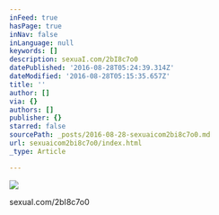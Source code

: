 ```yaml
---
inFeed: true
hasPage: true
inNav: false
inLanguage: null
keywords: []
description: sexuaI.com/2bI8c7o0
datePublished: '2016-08-28T05:24:39.314Z'
dateModified: '2016-08-28T05:15:35.657Z'
title: ''
author: []
via: {}
authors: []
publisher: {}
starred: false
sourcePath: _posts/2016-08-28-sexuaicom2bi8c7o0.md
url: sexuaicom2bi8c7o0/index.html
_type: Article

---
```

![](https://the-grid-user-content.s3-us-west-2.amazonaws.com/5aa56950-be7d-446d-b872-701e284c4edc.jpg)

sexuaI.com/2bI8c7o0
